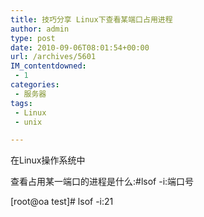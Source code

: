 ```yaml
---
title: 技巧分享 Linux下查看某端口占用进程
author: admin
type: post
date: 2010-09-06T08:01:54+00:00
url: /archives/5601
IM_contentdowned:
 - 1
categories:
 - 服务器
tags:
 - Linux
 - unix

---
```

在Linux操作系统中

查看占用某一端口的进程是什么:#lsof -i:端口号

[root@oa test]# lsof -i:21